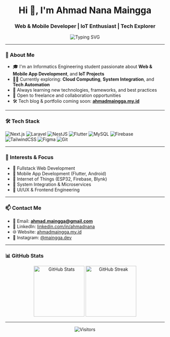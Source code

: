 <h1 align="center">Hi 👋, I'm Ahmad Nana Maingga</h1>
<h3 align="center">Web & Mobile Developer | IoT Enthusiast | Tech Explorer</h3>

<p align="center">
  <img src="https://readme-typing-svg.demolab.com?font=Fira+Code&weight=500&pause=1000&color=2D7FFF&center=true&vCenter=true&width=435&lines=Welcome+to+my+GitHub!;I+love+coding+and+building+tech!" alt="Typing SVG" />
</p>

---

### 🚀 About Me

- 🎓 I'm an Informatics Engineering student passionate about **Web & Mobile App Development**, and **IoT Projects**  
- 🧑‍💻 Currently exploring: **Cloud Computing**, **System Integration**, and **Tech Automation**  
- 🌱 Always learning new technologies, frameworks, and best practices  
- 💼 Open to freelance and collaboration opportunities  
- 🛠️ Tech blog & portfolio coming soon: **[ahmadmaingga.my.id](https://ahmadmaingga.my.id)**

---

### 🛠️ Tech Stack

![Next.js](https://img.shields.io/badge/-Next.js-000?style=for-the-badge&logo=nextdotjs)
![Laravel](https://img.shields.io/badge/-Laravel-F9322C?style=for-the-badge&logo=laravel&logoColor=white)
![NestJS](https://img.shields.io/badge/-NestJS-E0234E?style=for-the-badge&logo=nestjs)
![Flutter](https://img.shields.io/badge/-Flutter-02569B?style=for-the-badge&logo=flutter)
![MySQL](https://img.shields.io/badge/-MySQL-00758F?style=for-the-badge&logo=mysql)
![Firebase](https://img.shields.io/badge/-Firebase-FFCA28?style=for-the-badge&logo=firebase)
![TailwindCSS](https://img.shields.io/badge/-TailwindCSS-38B2AC?style=for-the-badge&logo=tailwindcss)
![Figma](https://img.shields.io/badge/-Figma-000000?style=for-the-badge&logo=figma)
![Git](https://img.shields.io/badge/-Git-F05032?style=for-the-badge&logo=git)

---

### 🎯 Interests & Focus

- 🔹 Fullstack Web Development  
- 🔹 Mobile App Development (Flutter, Android)  
- 🔹 Internet of Things (ESP32, Firebase, Blynk)  
- 🔹 System Integration & Microservices  
- 🔹 UI/UX & Frontend Engineering

---

### 📫 Contact Me

- 📧 Email: **ahmad.maingga@gmail.com**  
- 💼 LinkedIn: [linkedin.com/in/ahmadnana](https://linkedin.com/in/ahmadnana)  
- 🌐 Website: [ahmadmaingga.my.id](https://ahmadmaingga.my.id)  
- 📱 Instagram: [@maingga.dev](https://www.instagram.com/maingga.dev)

---

### 📊 GitHub Stats

<p align="center">
  <img src="https://github-readme-stats.vercel.app/api?username=maingga&show_icons=true&theme=tokyonight" alt="GitHub Stats" height="160"/>
  <img src="https://github-readme-streak-stats.demolab.com?user=maingga&theme=tokyonight" alt="GitHub Streak" height="160"/>
</p>

---

<p align="center">
  <img src="https://visitor-badge.laobi.icu/badge?page_id=maingga.maingga" alt="Visitors">
</p>
